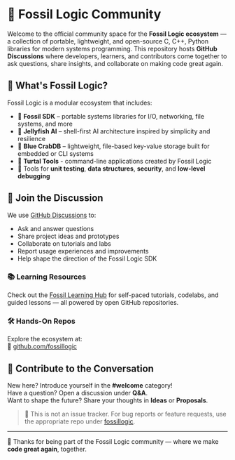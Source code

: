 # 🧠 Fossil Logic Community

Welcome to the official community space for the **Fossil Logic ecosystem** — a collection of portable, lightweight, and open-source C, C++, Python libraries for modern systems programming. This repository hosts **GitHub Discussions** where developers, learners, and contributors come together to ask questions, share insights, and collaborate on making code great again.

## 🚀 What's Fossil Logic?

Fossil Logic is a modular ecosystem that includes:

- 🧩 **Fossil SDK** – portable systems libraries for I/O, networking, file systems, and more  
- 🐚 **Jellyfish AI** – shell-first AI architecture inspired by simplicity and resilience  
- 🦀 **Blue CrabDB** – lightweight, file-based key-value storage built for embedded or CLI systems
- 🐢 **Turtal Tools** - command-line applications created by Fossil Logic
- 🧪 Tools for **unit testing**, **data structures**, **security**, and **low-level debugging**

## 💬 Join the Discussion

We use [GitHub Discussions](https://github.com/fossillogic/fossillogic-community/discussions) to:

- Ask and answer questions
- Share project ideas and prototypes
- Collaborate on tutorials and labs
- Report usage experiences and improvements
- Help shape the direction of the Fossil Logic SDK

### 📚 Learning Resources

Check out the [Fossil Learning Hub](https://fossillogic.com/learning) for self-paced tutorials, codelabs, and guided lessons — all powered by open GitHub repositories.

### 🛠 Hands-On Repos

Explore the ecosystem at:  
🔗 [github.com/fossillogic](https://github.com/fossillogic)

## 📣 Contribute to the Conversation

New here? Introduce yourself in the **#welcome** category!  
Have a question? Open a discussion under **Q&A**.  
Want to shape the future? Share your thoughts in **Ideas** or **Proposals**.

> 🛑 This is not an issue tracker. For bug reports or feature requests, use the appropriate repo under [fossillogic](https://github.com/fossillogic).

---

👋 Thanks for being part of the Fossil Logic community — where we make **code great again**, together.
